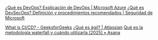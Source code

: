 [¿Qué es DevOps? Explicación de DevOps | Microsoft Azure](https://azure.microsoft.com/es-es/resources/cloud-computing-dictionary/what-is-devops)
[¿Qué es DevSecOps? Definición y procedimientos recomendados | Seguridad de Microsoft](https://www.microsoft.com/es-es/security/business/security-101/what-is-devsecops)

[What is CI/CD? - GeeksforGeeks](https://www.geeksforgeeks.org/devops/what-is-ci-cd/)
[¿Qué es ágil? | Atlassian](https://www.atlassian.com/es/agile)
[Qué es la metodología waterfall y cuándo utilizarla [2025] • Asana](https://asana.com/es/resources/waterfall-project-management-methodology)